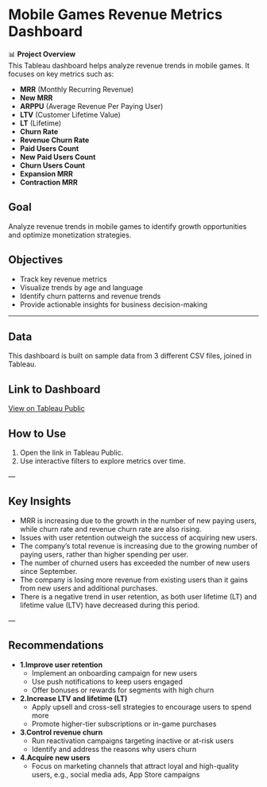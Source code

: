 # Mobile Games Revenue Metrics Dashboard

📊 **Project Overview**  
This Tableau dashboard helps analyze revenue trends in mobile games. It focuses on key metrics such as:

- **MRR** (Monthly Recurring Revenue)  
- **New MRR**  
- **ARPPU** (Average Revenue Per Paying User)  
- **LTV** (Customer Lifetime Value)  
- **LT** (Lifetime)  
- **Churn Rate**
- **Revenue Churn Rate**
- **Paid Users Count**
- **New Paid Users Count**
- **Churn Users Count**
- **Expansion MRR**
- **Contraction MRR**


## Goal
Analyze revenue trends in mobile games to identify growth opportunities and optimize monetization strategies.

## Objectives
- Track key revenue metrics  
- Visualize trends by age and language 
- Identify churn patterns and revenue trends
- Provide actionable insights for business decision-making

---

## Data
This dashboard is built on sample data from 3 different CSV files, joined in Tableau.

## Link to Dashboard
[View on Tableau Public](https://public.tableau.com/app/profile/olena.ryzuk/viz/FinalProjectnew/Revenuemetrics?publish=yes)

## How to Use
1. Open the link in Tableau Public.  
2. Use interactive filters to explore metrics over time.  

—

## Key Insights
- MRR is increasing due to the growth in the number of new paying users, while churn rate and revenue churn rate are also rising.
- Issues with user retention outweigh the success of acquiring new users.
- The company’s total revenue is increasing due to the growing number of paying users, rather than higher spending per user.
- The number of churned users has exceeded the number of new users since September.
- The company is losing more revenue from existing users than it gains from new users and additional purchases.
- There is a negative trend in user retention, as both user lifetime (LT) and lifetime value (LTV) have decreased during this period.

—

## Recommendations
- **1.Improve user retention**
    - Implement an onboarding campaign for new users
    - Use push notifications to keep users engaged
    - Offer bonuses or rewards for segments with high churn
- **2.Increase LTV and lifetime (LT)**
    - Apply upsell and cross-sell strategies to encourage users to spend more
    - Promote higher-tier subscriptions or in-game purchases
- **3.Control revenue churn**
    - Run reactivation campaigns targeting inactive or at-risk users
    - Identify and address the reasons why users churn
- **4.Acquire new users**
    - Focus on marketing channels that attract loyal and high-quality users, e.g., social media ads, App Store campaigns

